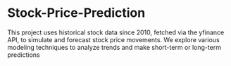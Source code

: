 # Stock-Price-Prediction
This project uses historical stock data since 2010, fetched via the yfinance API, to simulate and forecast stock price movements. We explore various modeling techniques to analyze trends and make short-term or long-term predictions
